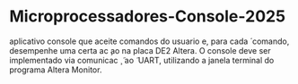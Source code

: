# Microprocessadores-Console-2025
aplicativo console que aceite comandos do usuario e, para cada  ́ comando, desempenhe uma certa ac ̧ao na placa DE2 Altera. O console deve ser implementado via comunicac ̧  ̃ ao ̃ UART, utilizando a janela terminal do programa Altera Monitor.
